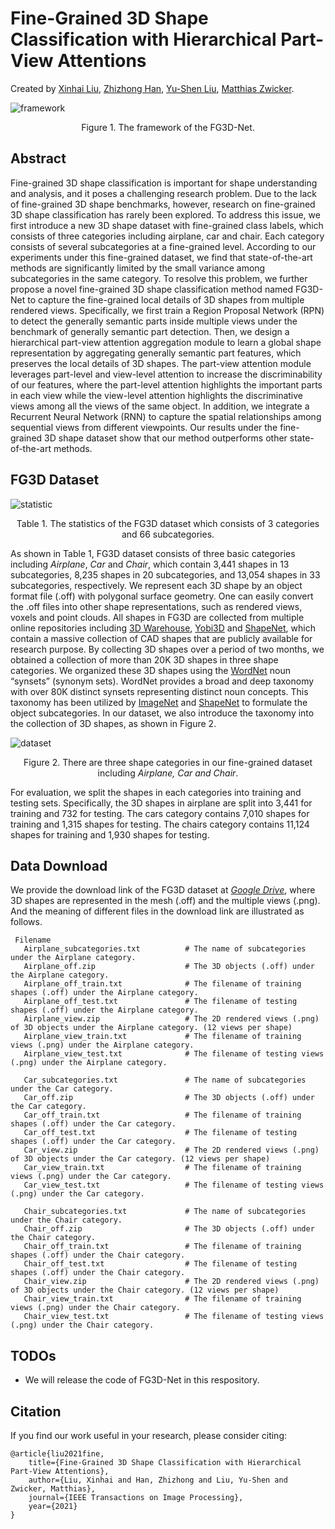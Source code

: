 # Fine-Grained 3D Shape Classification with Hierarchical Part-View Attentions
Created by <a href="https://scholar.google.com/citations?user=vg2IvzsAAAAJ&hl=en" target="_blank">Xinhai Liu</a>, <a href="https://scholar.google.com/citations?user=RGNWczEAAAAJ&hl=en" target="_blank">Zhizhong Han</a>, <a href="http://cgcad.thss.tsinghua.edu.cn/liuyushen/" target="_blank">Yu-Shen Liu</a>, <a href="https://scholar.google.com/citations?user=KW0FmzgAAAAJ&hl=en" target="_blank">Matthias Zwicker</a>.

![framework](./pictures/framework.png)
<p align="center"> Figure 1. The framework of the FG3D-Net. </p>

## Abstract
Fine-grained 3D shape classification is important for shape understanding and analysis, and it poses a challenging research problem. Due to the lack of fine-grained 3D shape benchmarks, however, research on fine-grained 3D shape classification has rarely been explored. To address this issue, we first introduce a new 3D shape dataset with fine-grained class labels, which consists of three categories including airplane, car and chair. Each category consists of several subcategories at a fine-grained level. According to our experiments under this fine-grained dataset, we find that state-of-the-art methods are significantly limited by the small variance among subcategories in the same category. To resolve this problem, we further propose a novel fine-grained 3D shape classification method named FG3D-Net to capture the fine-grained local details of 3D shapes from multiple rendered views. Specifically, we first train a Region Proposal Network (RPN) to detect the generally semantic parts inside multiple views under the benchmark of generally semantic part detection. Then, we design a hierarchical part-view attention aggregation module to learn a global shape representation by aggregating generally semantic part features, which preserves the local details of 3D shapes. The part-view attention module leverages part-level and view-level attention to increase the discriminability of our features, where the part-level attention highlights the important parts in each view while the view-level attention highlights the discriminative views among all the views of the same object. In addition, we integrate a Recurrent Neural Network (RNN) to capture the spatial relationships among sequential views from different viewpoints. Our results under the fine-grained 3D shape dataset show that our method outperforms other state-of-the-art methods.


## FG3D Dataset
![statistic](./pictures/statistic.png)
<p align="center"> Table 1. The statistics of the FG3D dataset which consists of 3 categories and 66 subcategories. </p>

As shown in Table 1, FG3D dataset consists of three basic categories including *Airplane*, *Car* and *Chair*, which contain 3,441 shapes in 13 subcategories, 8,235 shapes in 20 subcategories, and 13,054 shapes in 33 subcategories, respectively. We represent each 3D shape by an object format file (.off) with polygonal surface geometry. One can easily convert the .off files into other shape representations, such as rendered views, voxels and point clouds. All shapes in FG3D are collected from multiple online repositories including <a href="https://3dwarehouse.sketchup.com/" target="_blank">3D Warehouse</a>, <a href="http://www.yobi3d.com/" target="_blank">Yobi3D</a> and <a href="https://www.shapenet.org/" target="_blank">ShapeNet</a>, which contain a massive collection of CAD shapes that are publicly available for research purpose. By collecting 3D shapes over a period of two months, we obtained a collection of more than 20K 3D shapes in three shape categories. We organized these 3D shapes using the <a href="https://wordnet.princeton.edu/" target="_blank">WordNet</a> noun “synsets” (synonym sets). WordNet provides a broad and deep taxonomy with over 80K distinct synsets representing distinct noun concepts. This taxonomy has been utilized by <a href="http://www.image-net.org/" target="_blank">ImageNet</a> and <a href="https://www.shapenet.org/" target="_blank">ShapeNet</a> to formulate the object subcategories. In our dataset, we also introduce the taxonomy into the collection of 3D shapes, as shown in Figure 2.

![dataset](./pictures/dataset.png)
<p align="center"> Figure 2. There are three shape categories in our fine-grained dataset including <em>Airplane, Car and Chair</em>. </p>

For evaluation, we split the shapes in each categories into training and testing sets. Specifically, the 3D shapes in airplane are split into 3,441 for training and 732 for testing. The cars category contains 7,010 shapes for training and 1,315 shapes for testing. The chairs category contains 11,124 shapes for training and 1,930 shapes for testing.

## Data Download

We provide the download link of the FG3D dataset at  *<a href="https://drive.google.com/drive/folders/1zLDdE8mMIxVKh3usnUhqtWm-o9TbIMdV?usp=sharing" target="_blank">Google Drive</a>*, where 3D shapes are represented in the mesh (.off) and the multiple views (.png). And the meaning of different files in the download link are illustrated as follows.

```
 Filename                                               
   Airplane_subcategories.txt          # The name of subcategories under the Airplane category.
   Airplane_off.zip                    # The 3D objects (.off) under the Airplane category.
   Airplane_off_train.txt              # The filename of training shapes (.off) under the Airplane category.
   Airplane_off_test.txt               # The filename of testing shapes (.off) under the Airplane category.
   Airplane_view.zip                   # The 2D rendered views (.png) of 3D objects under the Airplane category. (12 views per shape)
   Airplane_view_train.txt             # The filename of training views (.png) under the Airplane category.
   Airplane_view_test.txt              # The filename of testing views (.png) under the Airplane category.

   Car_subcategories.txt               # The name of subcategories under the Car category.
   Car_off.zip                         # The 3D objects (.off) under the Car category.
   Car_off_train.txt                   # The filename of training shapes (.off) under the Car category.       
   Car_off_test.txt                    # The filename of testing shapes (.off) under the Car category.
   Car_view.zip                        # The 2D rendered views (.png) of 3D objects under the Car category. (12 views per shape)
   Car_view_train.txt                  # The filename of training views (.png) under the Car category.
   Car_view_test.txt                   # The filename of testing views (.png) under the Car category.

   Chair_subcategories.txt             # The name of subcategories under the Chair category.
   Chair_off.zip                       # The 3D objects (.off) under the Chair category.
   Chair_off_train.txt                 # The filename of training shapes (.off) under the Chair category.
   Chair_off_test.txt                  # The filename of testing shapes (.off) under the Chair category.
   Chair_view.zip                      # The 2D rendered views (.png) of 3D objects under the Chair category. (12 views per shape)
   Chair_view_train.txt                # The filename of training views (.png) under the Chair category.
   Chair_view_test.txt                 # The filename of testing views (.png) under the Chair category.
```

## TODOs

<ul>
 <li>We will release the code of FG3D-Net in this respository.</li>      
</ul>

## Citation
If you find our work useful in your research, please consider citing:

    @article{liu2021fine,
    	title={Fine-Grained 3D Shape Classification with Hierarchical Part-View Attentions},
    	author={Liu, Xinhai and Han, Zhizhong and Liu, Yu-Shen and Zwicker, Matthias},
    	journal={IEEE Transactions on Image Processing},
    	year={2021}
    }
